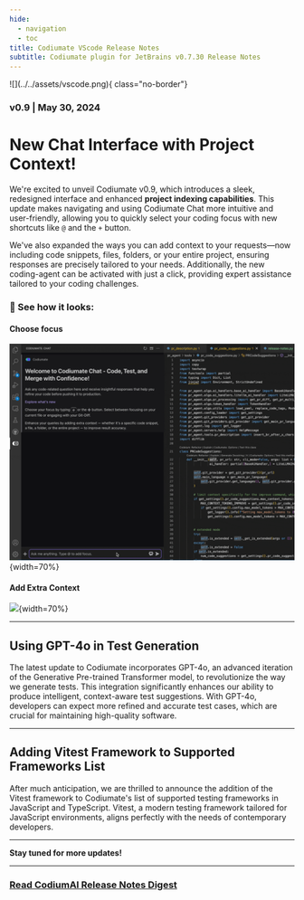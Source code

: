 ```yaml
---
hide:
  - navigation
  - toc
title: Codiumate VScode Release Notes
subtitle: Codiumate plugin for JetBrains v0.7.30 Release Notes
---
```


<div class="centered" markdown>
![](../../assets/vscode.png){ class="no-border"}

### v0.9 | May 30, 2024

<div class="content" markdown>
<div class="bg-blue" markdown>
<div class="content" markdown>

###
# New Chat Interface with **Project Context**!

We're excited to unveil Codiumate v0.9, which introduces a sleek, redesigned interface and enhanced **project indexing capabilities**. This update makes navigating and using Codiumate Chat more intuitive and user-friendly, allowing you to quickly select your coding focus with new shortcuts like `@` and the `+` button. 

We've also expanded the ways you can add context to your requests—now including code snippets, files, folders, or your entire project, ensuring responses are precisely tailored to your needs. Additionally, the new coding-agent can be activated with just a click, providing expert assistance tailored to your coding challenges. 


### **🤩 See how it looks:**

#### Choose focus
![](current-file.gif){width=70%}

#### Add Extra Context
![](extra-context.gif){width=70%}


--- 

## Using **GPT-4o** in Test Generation

The latest update to Codiumate incorporates GPT-4o, an advanced iteration of the Generative Pre-trained Transformer model, to revolutionize the way we generate tests. This integration significantly enhances our ability to produce intelligent, context-aware test suggestions. With GPT-4o, developers can expect more refined and accurate test cases, which are crucial for maintaining high-quality software. 

--- 

## Adding **Vitest** Framework to Supported Frameworks List

After much anticipation, we are thrilled to announce the addition of the Vitest framework to Codiumate's list of supported testing frameworks in JavaScript and TypeScript. Vitest, a modern testing framework tailored for JavaScript environments, aligns perfectly with the needs of contemporary developers. 

--- 

**Stay tuned for more updates!**

---

### **[Read CodiumAI Release Notes Digest](../../index.md)**

</div>
</div>
</div>
</div>